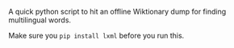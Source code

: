 A quick python script to hit an offline Wiktionary dump for finding multilingual words.

Make sure you `pip install lxml` before you run this.